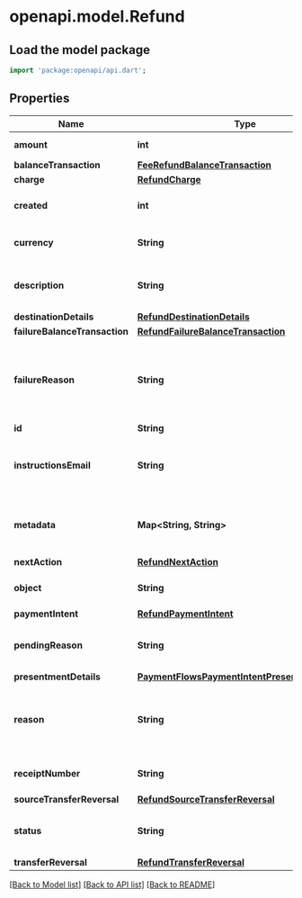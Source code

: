 # openapi.model.Refund

## Load the model package
```dart
import 'package:openapi/api.dart';
```

## Properties
Name | Type | Description | Notes
------------ | ------------- | ------------- | -------------
**amount** | **int** | Amount, in cents (or local equivalent). | 
**balanceTransaction** | [**FeeRefundBalanceTransaction**](FeeRefundBalanceTransaction.md) |  | [optional] 
**charge** | [**RefundCharge**](RefundCharge.md) |  | [optional] 
**created** | **int** | Time at which the object was created. Measured in seconds since the Unix epoch. | 
**currency** | **String** | Three-letter [ISO currency code](https://www.iso.org/iso-4217-currency-codes.html), in lowercase. Must be a [supported currency](https://stripe.com/docs/currencies). | 
**description** | **String** | An arbitrary string attached to the object. You can use this for displaying to users (available on non-card refunds only). | [optional] 
**destinationDetails** | [**RefundDestinationDetails**](RefundDestinationDetails.md) |  | [optional] 
**failureBalanceTransaction** | [**RefundFailureBalanceTransaction**](RefundFailureBalanceTransaction.md) |  | [optional] 
**failureReason** | **String** | Provides the reason for the refund failure. Possible values are: `lost_or_stolen_card`, `expired_or_canceled_card`, `charge_for_pending_refund_disputed`, `insufficient_funds`, `declined`, `merchant_request`, or `unknown`. | [optional] 
**id** | **String** | Unique identifier for the object. | 
**instructionsEmail** | **String** | For payment methods without native refund support (for example, Konbini, PromptPay), provide an email address for the customer to receive refund instructions. | [optional] 
**metadata** | **Map<String, String>** | Set of [key-value pairs](https://stripe.com/docs/api/metadata) that you can attach to an object. This can be useful for storing additional information about the object in a structured format. | [optional] [default to const {}]
**nextAction** | [**RefundNextAction**](RefundNextAction.md) |  | [optional] 
**object** | **String** | String representing the object's type. Objects of the same type share the same value. | 
**paymentIntent** | [**RefundPaymentIntent**](RefundPaymentIntent.md) |  | [optional] 
**pendingReason** | **String** | Provides the reason for why the refund is pending. Possible values are: `processing`, `insufficient_funds`, or `charge_pending`. | [optional] 
**presentmentDetails** | [**PaymentFlowsPaymentIntentPresentmentDetails**](PaymentFlowsPaymentIntentPresentmentDetails.md) |  | [optional] 
**reason** | **String** | Reason for the refund, which is either user-provided (`duplicate`, `fraudulent`, or `requested_by_customer`) or generated by Stripe internally (`expired_uncaptured_charge`). | [optional] 
**receiptNumber** | **String** | This is the transaction number that appears on email receipts sent for this refund. | [optional] 
**sourceTransferReversal** | [**RefundSourceTransferReversal**](RefundSourceTransferReversal.md) |  | [optional] 
**status** | **String** | Status of the refund. This can be `pending`, `requires_action`, `succeeded`, `failed`, or `canceled`. Learn more about [failed refunds](https://stripe.com/docs/refunds#failed-refunds). | [optional] 
**transferReversal** | [**RefundTransferReversal**](RefundTransferReversal.md) |  | [optional] 

[[Back to Model list]](../README.md#documentation-for-models) [[Back to API list]](../README.md#documentation-for-api-endpoints) [[Back to README]](../README.md)


